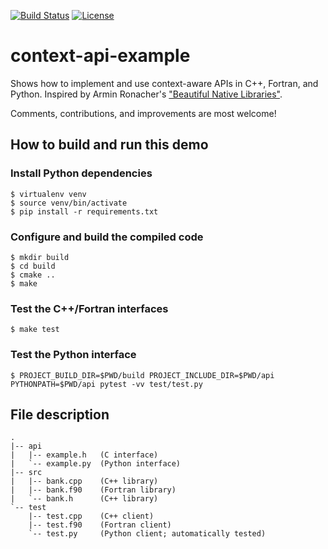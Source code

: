 [![Build Status](https://travis-ci.org/bast/context-api-example.svg?branch=master)](https://travis-ci.org/bast/context-api-example/builds)
[![License](https://img.shields.io/badge/license-%20MPL--v2.0-blue.svg)](../master/LICENSE)


# context-api-example

Shows how to implement and use context-aware APIs in C++, Fortran, and Python.
Inspired by Armin Ronacher's
["Beautiful Native Libraries"](http://lucumr.pocoo.org/2013/8/18/beautiful-native-libraries/).

Comments, contributions, and improvements are most welcome!


## How to build and run this demo

### Install Python dependencies

```shell
$ virtualenv venv
$ source venv/bin/activate
$ pip install -r requirements.txt
```

### Configure and build the compiled code

```shell
$ mkdir build
$ cd build
$ cmake ..
$ make
```

### Test the C++/Fortran interfaces

```shell
$ make test
```

### Test the Python interface

```shell
$ PROJECT_BUILD_DIR=$PWD/build PROJECT_INCLUDE_DIR=$PWD/api PYTHONPATH=$PWD/api pytest -vv test/test.py
```


## File description

```
.
|-- api
|   |-- example.h   (C interface)
|   `-- example.py  (Python interface)
|-- src
|   |-- bank.cpp    (C++ library)
|   |-- bank.f90    (Fortran library)
|   `-- bank.h      (C++ library)
`-- test
    |-- test.cpp    (C++ client)
    |-- test.f90    (Fortran client)
    `-- test.py     (Python client; automatically tested)
```
